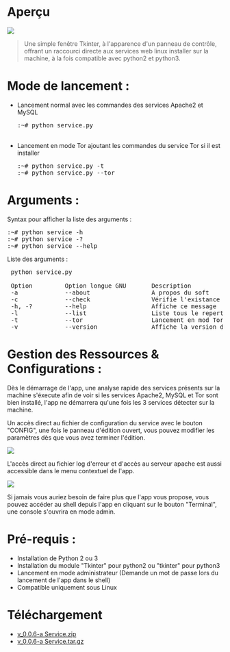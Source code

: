 # Aperçu

<img src='https://raw.githubusercontent.com/Tracks12/service.py/master/screenshots/ihm.png' />

> Une simple fenêtre Tkinter, à l'apparence d'un panneau de contrôle, offrant un raccourci directe aux services web linux installer sur la machine, à la fois compatible avec python2 et python3.

# Mode de lancement :
<ul>
  <li>
    Lancement normal avec les commandes des services Apache2 et MySQL
    <pre>:~# python service.py</pre>
  </li><br />
  <li>
    Lancement en mode Tor ajoutant les commandes du service Tor si il est installer
    <pre>:~# python service.py -t
:~# python service.py --tor</pre>
  </li>
</ul>

# Arguments :
Syntax pour afficher la liste des arguments :
<pre>:~# python service -h
:~# python service -?
:~# python service --help</pre>

Liste des arguments :
<pre> python service.py

 Option         Option longue GNU       Description
 -a             --about                 A propos du soft
 -c             --check                 Vérifie l'existance des services Web
 -h, -?         --help                  Affiche ce message
 -l             --list                  Liste tous le repertoire du serveur
 -t             --tor                   Lancement en mod Tor
 -v             --version               Affiche la version du soft</pre>

# Gestion des Ressources & Configurations :
Dès le démarrage de l'app, une analyse rapide des services présents sur la machine s'éxecute afin de voir si les services Apache2, MySQL et Tor sont bien installé, l'app ne démarrera qu'une fois les 3 services détecter sur la machine.

Un accès direct au fichier de configuration du service avec le bouton "CONFIG", une fois le panneau d'édition ouvert, vous pouvez modifier les paramètres dès que vous avez terminer l'édition.

<img src='https://raw.githubusercontent.com/Tracks12/service.py/master/screenshots/conf.png' />

L'accès direct au fichier log d'erreur et d'accès au serveur apache est aussi accessible dans le menu contextuel de l'app.

<img src='https://raw.githubusercontent.com/Tracks12/service.py/master/screenshots/log.png' />

Si jamais vous auriez besoin de faire plus que l'app vous propose, vous pouvez accéder au shell depuis l'app en cliquant sur le bouton "Terminal", une console s'ouvrira en mode admin.

# Pré-requis :
<ul>
  <li>Installation de Python 2 ou 3</li>
  <li>Installation du module "Tkinter" pour python2 ou "tkinter" pour python3</li>
  <li>Lancement en mode administrateur (Demande un mot de passe lors du lancement de l'app dans le shell)</li>
  <li>Compatible uniquement sous Linux</li>
</ul>

# Téléchargement
<ul>
  <li><a href="https://github.com/Tracks12/service.py/archive/0.0.6-a.zip">v_0.0.6-a Service.zip</a></li>
  <li><a href="https://github.com/Tracks12/service.py/archive/0.0.6-a.tar.gz">v_0.0.6-a Service.tar.gz</a></li>
</ul>
